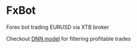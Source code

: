 # FxBot
Forex bot trading EURUSD via XTB broker

Checkout [DNN model](https://github.com/Norbaeocystin/LearningDeepLearning/tree/master/Fx) for filtering profitable trades

